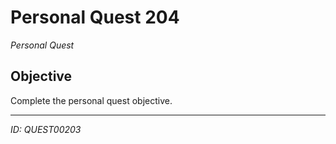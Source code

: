 # Personal Quest 204

*Personal Quest*

## Objective
Complete the personal quest objective.

---
*ID: QUEST00203*